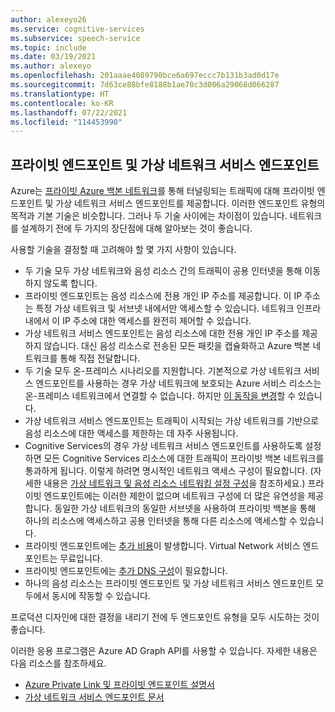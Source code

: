 ```yaml
---
author: alexeyo26
ms.service: cognitive-services
ms.subservice: speech-service
ms.topic: include
ms.date: 03/19/2021
ms.author: alexeyo
ms.openlocfilehash: 201aaae4089790bce6a697eccc7b131b3ad0d17e
ms.sourcegitcommit: 7d63ce88bfe8188b1ae70c3d006a29068d066287
ms.translationtype: HT
ms.contentlocale: ko-KR
ms.lasthandoff: 07/22/2021
ms.locfileid: "114453990"
---
```

## <a name="private-endpoints-and-virtual-network-service-endpoints"></a>프라이빗 엔드포인트 및 가상 네트워크 서비스 엔드포인트

Azure는 [프라이빗 Azure 백본 네트워크](https://azure.microsoft.com/global-infrastructure/global-network/)를 통해 터널링되는 트래픽에 대해 프라이빗 엔드포인트 및 가상 네트워크 서비스 엔드포인트를 제공합니다. 이러한 엔드포인트 유형의 목적과 기본 기술은 비슷합니다. 그러나 두 기술 사이에는 차이점이 있습니다. 네트워크를 설계하기 전에 두 가지의 장단점에 대해 알아보는 것이 좋습니다.

사용할 기술을 결정할 때 고려해야 할 몇 가지 사항이 있습니다.
- 두 기술 모두 가상 네트워크와 음성 리소스 간의 트래픽이 공용 인터넷을 통해 이동하지 않도록 합니다.
- 프라이빗 엔드포인트는 음성 리소스에 전용 개인 IP 주소를 제공합니다. 이 IP 주소는 특정 가상 네트워크 및 서브넷 내에서만 액세스할 수 있습니다. 네트워크 인프라 내에서 이 IP 주소에 대한 액세스를 완전히 제어할 수 있습니다.
- 가상 네트워크 서비스 엔드포인트는 음성 리소스에 대한 전용 개인 IP 주소를 제공하지 않습니다. 대신 음성 리소스로 전송된 모든 패킷을 캡슐화하고 Azure 백본 네트워크를 통해 직접 전달합니다.
- 두 기술 모두 온-프레미스 시나리오를 지원합니다. 기본적으로 가상 네트워크 서비스 엔드포인트를 사용하는 경우 가상 네트워크에 보호되는 Azure 서비스 리소스는 온-프레미스 네트워크에서 연결할 수 없습니다. 하지만 [이 동작을 변경](../../../virtual-network/virtual-network-service-endpoints-overview.md#secure-azure-service-access-from-on-premises)할 수 있습니다.
- 가상 네트워크 서비스 엔드포인트는 트래픽이 시작되는 가상 네트워크를 기반으로 음성 리소스에 대한 액세스를 제한하는 데 자주 사용됩니다.
- Cognitive Services의 경우 가상 네트워크 서비스 엔드포인트를 사용하도록 설정하면 모든 Cognitive Services 리소스에 대한 트래픽이 프라이빗 백본 네트워크를 통과하게 됩니다. 이렇게 하려면 명시적인 네트워크 액세스 구성이 필요합니다. (자세한 내용은 [가상 네트워크 및 음성 리소스 네트워킹 설정 구성](../speech-service-vnet-service-endpoint.md#configure-virtual-networks-and-the-speech-resource-networking-settings)을 참조하세요.) 프라이빗 엔드포인트에는 이러한 제한이 없으며 네트워크 구성에 더 많은 유연성을 제공합니다. 동일한 가상 네트워크의 동일한 서브넷을 사용하여 프라이빗 백본을 통해 하나의 리소스에 액세스하고 공용 인터넷을 통해 다른 리소스에 액세스할 수 있습니다.
- 프라이빗 엔드포인트에는 [추가 비용](https://azure.microsoft.com/pricing/details/private-link)이 발생합니다. Virtual Network 서비스 엔드포인트는 무료입니다.
- 프라이빗 엔드포인트에는 [추가 DNS 구성](../speech-services-private-link.md#turn-on-private-endpoints)이 필요합니다.
- 하나의 음성 리소스는 프라이빗 엔드포인트 및 가상 네트워크 서비스 엔드포인트 모두에서 동시에 작동할 수 있습니다.

프로덕션 디자인에 대한 결정을 내리기 전에 두 엔드포인트 유형을 모두 시도하는 것이 좋습니다. 

이러한 응용 프로그램은 Azure AD Graph API를 사용할 수 있습니다. 자세한 내용은 다음 리소스를 참조하세요.

- [Azure Private Link 및 프라이빗 엔드포인트 설명서](../../../private-link/private-link-overview.md)
- [가상 네트워크 서비스 엔드포인트 문서](../../../virtual-network/virtual-network-service-endpoints-overview.md)
